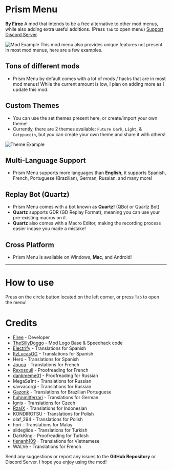 # Prism Menu
**By [Firee](user:6253758)**
A mod that intends to be a <cy>free alternative</c> to other mod menus, while also adding <cp>extra useful additions.</cp> (Press `Tab` to open menu)
[Support Discord Server](https://discord.gg/pnD8cnwdhZ)

![Mod Example](firee.prism/Screenshot1.png)
This mod menu also provides unique features not present in most mod menus, here are a few examples.
## Tons of different mods
* Prism Menu by default comes with <cy>a lot of mods / hacks</c> that are in most mod menus! While the current amount is low, I plan on adding more as I update this mod.
## Custom Themes
* You can use the set themes present here, or create/import your own theme!
* Currently, there are 2 themes available: `Future Dark`, `Light`, & `Catppuccin`, but you can create your own theme and share it with others!

![Theme Example](firee.prism/Screenshot2.png)
## Multi-Language Support
* Prism Menu supports more languages than **English,** it supports <co>Spanish</c>, <cb>French</c>, <cg>Portuguese</c> (Brazilian), <co>German</c>, <cr>Russian</c>, and many more!
## Replay Bot (Quartz)
* Prism Menu comes with a bot known as **Quartz!** (QBot or Quartz Bot)
* **Quartz** supports GDR (GD Replay Format), meaning you can use your pre-existing macros on it.
* **Quartz** also comes with a <cg>Macro Editor</c>, making the recording process easier incase you made a mistake!
## Cross Platform
* Prism Menu is available on <cb>Windows</c>, **Mac**, and <co>Android</c>!
---
# How to use 
Press on the circle button located on the left corner, or press `Tab` to open the menu!

# Credits
* [Firee](https://youtube.com/@gdfiree) - Developer
* [TheSillyDoggo](https://github.com/TheSillyDoggo) - Mod Logo Base & Speedhack code
* [Electrify](https://www.youtube.com/channel/UCxYliOd2aV6iZuc5wuG9QxA) - Translations for Spanish
* [ItzLucasOG](https://twitter.com/ItzLucasOG) - Translations for Spanish
* Hero - Translations for Spanish
* [Jouca](https://twitter.com/JoucaJouca) - Translations for French
* [Rexosouli](https://discord.com/users/805514311547748403) - Proofreading for French
* [dankmeme01](https://github.com/dankmeme01) - Proofreading for Russian
* MegaSa1nt - Translations for Russian
* savvacorgi - Translations for Russian
* [Gazonk](https://www.youtube.com/channel/UCgp5Tql2b6Y1Xcni82pPxmA) - Translations for Brazilian Portuguese
* [huhnmitferrari](https://discordapp.com/users/1043189307302752256) - Translations for German
* [Ignis](https://twitter.com/IgnisPeaks0) - Translations for Czech
* [RzaIX](https://twitter.com/RzaIX_) - Translations for Indonesian
* KONDIROTSU - Translations for Polish
* olaf_294 - Translations for Polish
* hori - Translations for Malay
* slideglide - Translations for Turkish
* DarkKing - Proofreading for Turkish
* [tienanh109](https://youtube.com/@tienanh_90) - Translations for Vietnamese
* WALVe - Translations for French

Send any suggestions or report any issues to the **GitHub Repository** or <cb>Discord Server</c>. I hope you enjoy using the mod!
